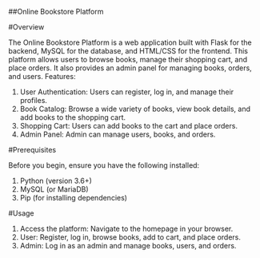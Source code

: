 ##Online Bookstore Platform

#Overview

The Online Bookstore Platform is a web application built with Flask for the backend, MySQL for the database, and HTML/CSS for the frontend. This platform allows users to browse books, manage their shopping cart, and place orders. It also provides an admin panel for managing books, orders, and users.
Features:
1. User Authentication: Users can register, log in, and manage their profiles.
2. Book Catalog: Browse a wide variety of books, view book details, and add books to the shopping cart.
3. Shopping Cart: Users can add books to the cart and place orders.
4. Admin Panel: Admin can manage users, books, and orders.

#Prerequisites

Before you begin, ensure you have the following installed:
1. Python (version 3.6+)
2. MySQL (or MariaDB)
3. Pip (for installing dependencies)

#Usage
1. Access the platform: Navigate to the homepage in your browser.
2. User: Register, log in, browse books, add to cart, and place orders.
3. Admin: Log in as an admin and manage books, users, and orders.
